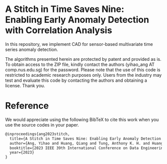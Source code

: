 # A Stitch in Time Saves Nine: Enabling Early Anomaly Detection with Correlation Analysis

In this repository, we implement CAD for sensor-based multivariate time series anomaly detection.

The algorithms presented herein are protected by patent and provided as is. To obtain access to the ZIP file, kindly contact the authors (yihao_ang AT comp.nus.edu.sg) for the password. Please note that the use of this code is restricted to academic research purposes only. Users from the industry may test and evaluate this code by contacting the authors and obtaining a license. Thank you.



# Reference

We would appreciate using the following BibTeX to cite this work when you use the source codes in your paper.

```tex
@inproceedings{ang2023stitch,
  title={A Stitch in Time Saves Nine: Enabling Early Anomaly Detection with Correlation Analysis},
  author={Ang, Yihao and Huang, Qiang and Tung, Anthony K. H. and Huang, Zhiyong},
  booktitle={2023 IEEE 39th International Conference on Data Engineering (ICDE)},
  year={2023}
}
```
